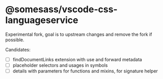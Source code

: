# @somesass/vscode-css-languageservice

Experimental fork, goal is to upstream changes and remove the fork if possible.

Candidates:

- [ ] findDocumentLinks extension with use and forward metadata
- [ ] placeholder selectors and usages in symbols
- [ ] details with parameters for functions and mixins, for signature helper
